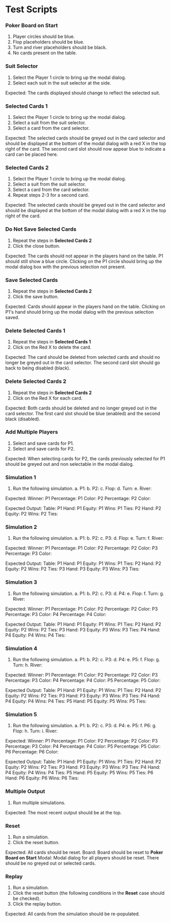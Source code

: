 Test Scripts
============


### Poker Board on Start
1. Player circles should be blue.
2. Flop placeholders should be blue.
3. Turn and river placeholders should be black.
4. No cards present on the table.


### Suit Selector
1. Select the Player 1 circle to bring up the modal dialog.
2. Select each suit in the suit selector at the side.

Expected: The cards displayed should change to reflect the selected suit.


### Selected Cards 1
1. Select the Player 1 circle to bring up the modal dialog.
2. Select a suit from the suit selector.
3. Select a card from the card selector.

Expected: The selected cards should be greyed out in the card selector and should
be displayed at the bottom of the modal dialog with a red X in the top right of the card.
The second card slot should now appear blue to indicate a card can be placed here.


### Selected Cards 2
1. Select the Player 1 circle to bring up the modal dialog.
2. Select a suit from the suit selector.
3. Select a card from the card selector.
4. Repeat steps 2-3 for a second card.

Expected: The selected cards should be greyed out in the card selector and should
be displayed at the bottom of the modal dialog with a red X in the top right of the card.


### Do Not Save Selected Cards
1. Repeat the steps in **Selected Cards 2**
2. Click the close button.

Expected: The cards should not appear in the players hand on the table. P1 should still show a blue circle.
Clicking on the P1 circle should bring up the modal dialog box with the previous selection not present.


### Save Selected Cards
1. Repeat the steps in **Selected Cards 2**
2. Click the save button.

Expected: Cards should appear in the players hand on the table. Clicking on P1's hand should bring up the
modal dialog with the previous selection saved.


### Delete Selected Cards 1
1. Repeat the steps in **Selected Cards 1**
2. Click on the Red X to delete the card.

Expected: The card should be deleted from selected cards and should no longer be greyed out in the card selector.
The second card slot should go back to being disabled (black).


### Delete Selected Cards 2
1. Repeat the steps in **Selected Cards 2**
2. Click on the Red X for each card.

Expected: Both cards should be deleted and no longer greyed out in the card selector.
The first card slot should be blue (enabled) and the second black (disabled).


### Add Multiple Players
1. Select and save cards for P1.
2. Select and save cards for P2.

Expected: When selecting cards for P2, the cards previously selected for P1 should be greyed out and non selectable
in the modal dialog.


### Simulation 1
1. Run the following simulation.
    a. P1:
    b. P2:
    c. Flop:
    d. Turn:
    e. River:

Expected:
    Winner:
    P1 Percentage:
    P1 Color:
    P2 Percentage:
    P2 Color:

Expected Output:
    Table:
    P1 Hand:
    P1 Equity:
    P1 Wins:
    P1 Ties:
    P2 Hand:
    P2 Equity:
    P2 Wins:
    P2 Ties:


### Simulation 2
1. Run the following simulation.
    a. P1:
    b. P2:
    c. P3:
    d. Flop:
    e. Turn:
    f. River:

Expected:
    Winner:
    P1 Percentage:
    P1 Color:
    P2 Percentage:
    P2 Color:
    P3 Percentage:
    P3 Color:

Expected Output:
    Table:
    P1 Hand:
    P1 Equity:
    P1 Wins:
    P1 Ties:
    P2 Hand:
    P2 Equity:
    P2 Wins:
    P2 Ties:
    P3 Hand:
    P3 Equity:
    P3 Wins:
    P3 Ties:


### Simulation 3
1. Run the following simulation.
    a. P1:
    b. P2:
    c. P3:
    d. P4:
    e. Flop:
    f. Turn:
    g. River:

Expected:
    Winner:
    P1 Percentage:
    P1 Color:
    P2 Percentage:
    P2 Color:
    P3 Percentage:
    P3 Color:
    P4 Percentage:
    P4 Color:

Expected Output:
    Table:
    P1 Hand:
    P1 Equity:
    P1 Wins:
    P1 Ties:
    P2 Hand:
    P2 Equity:
    P2 Wins:
    P2 Ties:
    P3 Hand:
    P3 Equity:
    P3 Wins:
    P3 Ties:
    P4 Hand:
    P4 Equity:
    P4 Wins:
    P4 Ties:


### Simulation 4
1. Run the following simulation.
    a. P1:
    b. P2:
    c. P3:
    d. P4:
    e. P5:
    f. Flop:
    g. Turn:
    h. River:

Expected:
    Winner:
    P1 Percentage:
    P1 Color:
    P2 Percentage:
    P2 Color:
    P3 Percentage:
    P3 Color:
    P4 Percentage:
    P4 Color:
    P5 Percentage:
    P5 Color:

Expected Output:
    Table:
    P1 Hand:
    P1 Equity:
    P1 Wins:
    P1 Ties:
    P2 Hand:
    P2 Equity:
    P2 Wins:
    P2 Ties:
    P3 Hand:
    P3 Equity:
    P3 Wins:
    P3 Ties:
    P4 Hand:
    P4 Equity:
    P4 Wins:
    P4 Ties:
    P5 Hand:
    P5 Equity:
    P5 Wins:
    P5 Ties:


### Simulation 5
1. Run the following simulation.
    a. P1:
    b. P2:
    c. P3:
    d. P4:
    e. P5:
    f. P6:
    g. Flop:
    h. Turn:
    i. River:

Expected:
    Winner:
    P1 Percentage:
    P1 Color:
    P2 Percentage:
    P2 Color:
    P3 Percentage:
    P3 Color:
    P4 Percentage:
    P4 Color:
    P5 Percentage:
    P5 Color:
    P6 Percentage:
    P6 Color:

Expected Output:
    Table:
    P1 Hand:
    P1 Equity:
    P1 Wins:
    P1 Ties:
    P2 Hand:
    P2 Equity:
    P2 Wins:
    P2 Ties:
    P3 Hand:
    P3 Equity:
    P3 Wins:
    P3 Ties:
    P4 Hand:
    P4 Equity:
    P4 Wins:
    P4 Ties:
    P5 Hand:
    P5 Equity:
    P5 Wins:
    P5 Ties:
    P6 Hand:
    P6 Equity:
    P6 Wins:
    P6 Ties:


### Multiple Output
1. Run multiple simulations.

Expected: The most recent output should be at the top.


### Reset
1. Run a simulation.
2. Click the reset button.

Expected: All cards should be reset.
    Board: Board should be reset to **Poker Board on Start**
    Modal: Modal dialog for all players should be reset. There should be no greyed out or selected cards.


### Replay
1. Run a simulation.
2. Click the reset button (the following conditions in the **Reset** case should be checked).
3. Click the replay button.

Expected: All cards from the simulation should be re-populated.